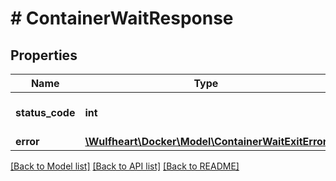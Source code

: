 # # ContainerWaitResponse

## Properties

Name | Type | Description | Notes
------------ | ------------- | ------------- | -------------
**status_code** | **int** | Exit code of the container |
**error** | [**\Wulfheart\Docker\Model\ContainerWaitExitError**](ContainerWaitExitError.md) |  | [optional]

[[Back to Model list]](../../README.md#models) [[Back to API list]](../../README.md#endpoints) [[Back to README]](../../README.md)
